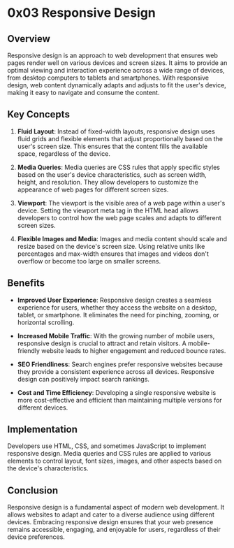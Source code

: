 # 0x03 Responsive Design

## Overview

Responsive design is an approach to web development that ensures web pages render well on various devices and screen sizes. It aims to provide an optimal viewing and interaction experience across a wide range of devices, from desktop computers to tablets and smartphones. With responsive design, web content dynamically adapts and adjusts to fit the user's device, making it easy to navigate and consume the content.

## Key Concepts

1. **Fluid Layout**: Instead of fixed-width layouts, responsive design uses fluid grids and flexible elements that adjust proportionally based on the user's screen size. This ensures that the content fills the available space, regardless of the device.

2. **Media Queries**: Media queries are CSS rules that apply specific styles based on the user's device characteristics, such as screen width, height, and resolution. They allow developers to customize the appearance of web pages for different screen sizes.

3. **Viewport**: The viewport is the visible area of a web page within a user's device. Setting the viewport meta tag in the HTML head allows developers to control how the web page scales and adapts to different screen sizes.

4. **Flexible Images and Media**: Images and media content should scale and resize based on the device's screen size. Using relative units like percentages and max-width ensures that images and videos don't overflow or become too large on smaller screens.

## Benefits

- **Improved User Experience**: Responsive design creates a seamless experience for users, whether they access the website on a desktop, tablet, or smartphone. It eliminates the need for pinching, zooming, or horizontal scrolling.

- **Increased Mobile Traffic**: With the growing number of mobile users, responsive design is crucial to attract and retain visitors. A mobile-friendly website leads to higher engagement and reduced bounce rates.

- **SEO Friendliness**: Search engines prefer responsive websites because they provide a consistent experience across all devices. Responsive design can positively impact search rankings.

- **Cost and Time Efficiency**: Developing a single responsive website is more cost-effective and efficient than maintaining multiple versions for different devices.

## Implementation

Developers use HTML, CSS, and sometimes JavaScript to implement responsive design. Media queries and CSS rules are applied to various elements to control layout, font sizes, images, and other aspects based on the device's characteristics.

## Conclusion

Responsive design is a fundamental aspect of modern web development. It allows websites to adapt and cater to a diverse audience using different devices. Embracing responsive design ensures that your web presence remains accessible, engaging, and enjoyable for users, regardless of their device preferences.
